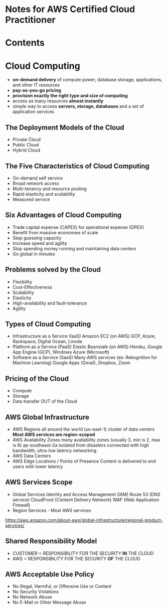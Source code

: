 # Notes for AWS Certified Cloud Practitioner

# Contents

# Cloud Computing
- __on-demand delivery__ of compute power, database storage, applications, and other IT resources
- __pay-as-you-go pricing__
- __provision exactly the right type and size of computing__
- access as many resources __almost instantly__
- simple way to access __servers, storage, databases__ and a set of application services

## The Deployment Models of the Cloud
- Private Cloud
- Public Cloud
- Hybrid Cloud

## The Five Characteristics of Cloud Computing
- On-demand self service
- Broad network access
- Multi-tenancy and resource pooling
- Rapid elasticity and scalability
- Measured service

## Six Advantages of Cloud Computing
- Trade capital expense (CAPEX) for operational expense (OPEX)
- Benefit from massive economies of scale
- Stop guessing capacity
- Increase speed and agility
- Stop spending money running and maintaining data centers
- Go global in minutes

## Problems solved by the Cloud
- Flexibility
- Cost-Effectiveness
- Scalability
- Elasticity
- High-availability and fault-tolerance
- Agility

## Types of Cloud Computing
- Infrastructure as a Service (IaaS)
Amazon EC2 (on AWS)
GCP, Azure, Rackspace, Digital Ocean, Linode
- Platform as a Service (PaaS)
Elastic Beanstalk (on AWS)
Heroku, Google App Engine (GCP), Windows Azure (Microsoft)
- Software as a Service (SaaS)
Many AWS services (ex: Rekognition for Machine Learning)
Google Apps (Gmail), Dropbox, Zoom

## Pricing of the Cloud
- Compute
- Storage
- Data transfer OUT of the Cloud

## AWS Global Infrastructure
- AWS Regions
all around the world (us-east-1)
cluster of data centers
__Most AWS services are region-scoped__
- AWS Availability Zones
many availability zones (usually 3, min is 2, max is 6) ap-southeast-2a
isolated from disasters
connected with high bandwidth, ultra-low latency networking
- AWS Data Centers
- AWS Edge Locations / Points of Presence
Content is delivered to end users with lower latency

## AWS Services Scope
- Global Services
Identity and Access Management (IAM)
Route 53 (DNS service)
CloudFront (Content Delivery Network)
WAF (Web Application Firewall)
- Region Services - Most AWS services

https://aws.amazon.com/about-aws/global-infrastructure/regional-product-services/

## Shared Responsibility Model
- CUSTOMER = RESPONSIBILITY FOR THE SECURITY __IN__ THE CLOUD
- AWS = RESPONSIBILITY FOR THE SECURITY __OF__ THE CLOUD

## AWS Acceptable Use Policy
- No Illegal, Harmful, or Offensive Use or Content
- No Security Violations
- No Network Abuse
- No E-Mail or Other Message Abuse
